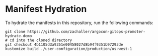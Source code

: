 # Manifest Hydration

To hydrate the manifests in this repository, run the following commands:

```shell
git clone https://github.com/zachaller/argocon-gitops-promoter-hydrate-demo
# cd into the cloned directory
git checkout 4b1105d3a9351e00458027d8b94f9351b97293de
kustomize build ./user-configuration/production/us-west-1
```
